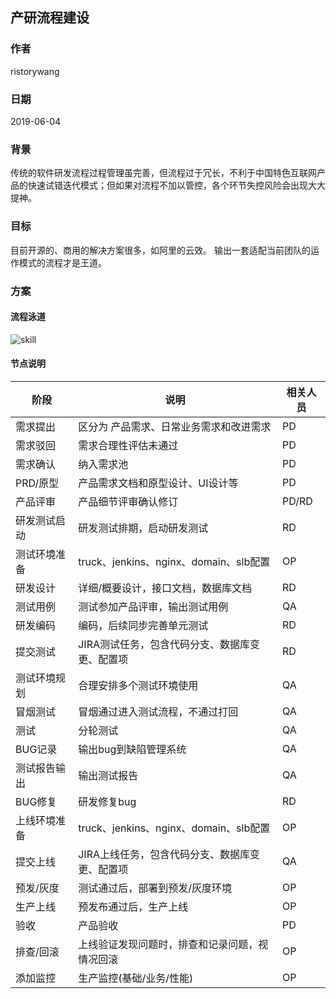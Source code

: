 ## 产研流程建设
### 作者
ristorywang 
### 日期
2019-06-04
### 背景
传统的软件研发流程过程管理虽完善，但流程过于冗长，不利于中国特色互联网产品的快速试错迭代模式；但如果对流程不加以管控，各个环节失控风险会出现大大提神。

### 目标
目前开源的、商用的解决方案很多，如阿里的云效。
输出一套适配当前团队的运作模式的流程才是王道。

### 方案

#### 流程泳道
![skill](https://ristory.oss-cn-shanghai.aliyuncs.com/cycw.png)

#### 节点说明
|阶段|说明|相关人员|
| --- | --- | --- |
|需求提出|区分为 产品需求、日常业务需求和改进需求|PD|
|需求驳回|需求合理性评估未通过|PD|
|需求确认|纳入需求池|PD|
|PRD/原型|产品需求文档和原型设计、UI设计等|PD|
|产品评审|产品细节评审确认修订|PD/RD|
|研发测试启动|研发测试排期，启动研发测试|RD|
|测试环境准备|truck、jenkins、nginx、domain、slb配置|OP|
|研发设计|详细/概要设计，接口文档，数据库文档|RD|
|测试用例|测试参加产品评审，输出测试用例|QA|
|研发编码|编码，后续同步完善单元测试|RD|
|提交测试|JIRA测试任务，包含代码分支、数据库变更、配置项|RD|
|测试环境规划|合理安排多个测试环境使用|QA|
|冒烟测试|冒烟通过进入测试流程，不通过打回|QA|
|测试|	分轮测试|QA|
|BUG记录|输出bug到缺陷管理系统|QA|
|测试报告输出|输出测试报告|QA|
|BUG修复|研发修复bug|RD|
|上线环境准备|truck、jenkins、nginx、domain、slb配置|OP|
|提交上线|JIRA上线任务，包含代码分支、数据库变更、配置项|QA|
|预发/灰度|测试通过后，部署到预发/灰度环境|OP|
|生产上线|预发布通过后，生产上线|OP|
|验收|	产品验收|PD|
|排查/回滚|上线验证发现问题时，排查和记录问题，视情况回滚|OP|
|添加监控|生产监控(基础/业务/性能)|OP|
